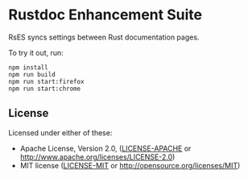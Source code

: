 Rustdoc Enhancement Suite
======

RsES syncs settings between Rust documentation pages.

To try it out, run:

    npm install
    npm run build
    npm run start:firefox
    npm run start:chrome

License
------

Licensed under either of these:

 * Apache License, Version 2.0, ([LICENSE-APACHE](LICENSE-APACHE) or
   http://www.apache.org/licenses/LICENSE-2.0)
 * MIT license ([LICENSE-MIT](LICENSE-MIT) or
   http://opensource.org/licenses/MIT)
